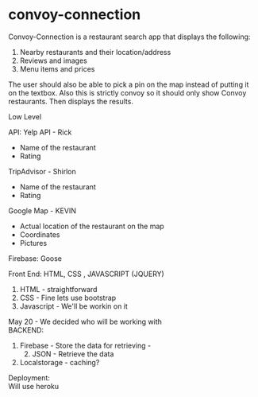 # convoy-connection
 Convoy-Connection is a restaurant search app that displays the following:
 
 1.  Nearby restaurants and their location/address
 2.  Reviews and images
 3.  Menu items and prices
 
 The user should also be able to pick  a pin on the map instead of putting it on the textbox.  Also this is strictly convoy so it should only show Convoy restaurants. Then displays the results.
 
 Low Level
 
 API:
   Yelp API - Rick
   * Name of the restaurant
   * Rating
   
   TripAdvisor - Shirlon
   * Name of the restaurant
   * Rating
   
   Google Map - KEVIN
   * Actual location of the restaurant on the map
   * Coordinates
   * Pictures
   
   Firebase: Goose
 
 Front End:
   HTML, CSS , JAVASCRIPT (JQUERY)
   
   1. HTML - straightforward 
   2. CSS -  Fine lets use bootstrap
   3. Javascript - We'll be workin on it
   
 May 20 - We decided who will be working with  
 BACKEND:
   1. Firebase -  Store the data for retrieving -  
   2. JSON - Retrieve the data
   3. Localstorage -  caching?
   
Deployment:  
   Will use heroku
   

   
